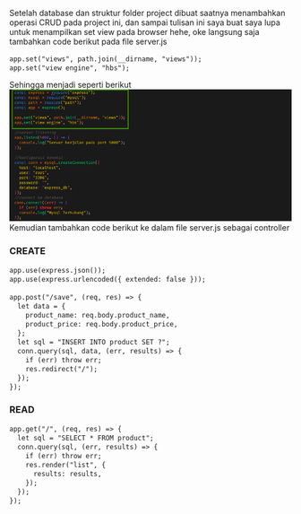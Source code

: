 Setelah database dan struktur folder project dibuat saatnya menambahkan operasi CRUD pada project ini, dan sampai tulisan ini saya buat saya lupa untuk menampilkan set view pada browser hehe, oke langsung saja tambahkan code berikut pada file server.js

``` const path = require("path");
app.set("views", path.join(__dirname, "views"));
app.set("view engine", "hbs"); 
```
Sehingga menjadi seperti berikut <br>
![](https://github.com/Bahrul-Rozak/Belajar-Node-JS/blob/main/08_CRUD_Operation/image/add%20set%20view.png) <br>
Kemudian tambahkan code berikut ke dalam file server.js sebagai controller
### CREATE
```
app.use(express.json());
app.use(express.urlencoded({ extended: false }));

app.post("/save", (req, res) => {
  let data = {
    product_name: req.body.product_name,
    product_price: req.body.product_price,
  };
  let sql = "INSERT INTO product SET ?";
  conn.query(sql, data, (err, results) => {
    if (err) throw err;
    res.redirect("/");
  });
});
```
### READ
```
app.get("/", (req, res) => {
  let sql = "SELECT * FROM product";
  conn.query(sql, (err, results) => {
    if (err) throw err;
    res.render("list", {
      results: results,
    });
  });
});
```
